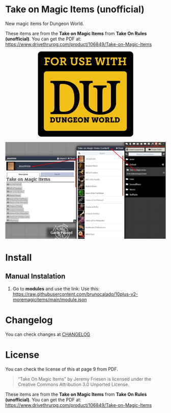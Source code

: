# Take on Magic Items (unofficial)

New magic items for Dungeon World. 

These items are from the **Take on Magic Items** from **Take On Rules (unofficial)**. You can get the PDF at: https://www.drivethrurpg.com/product/106849/Take-on-Magic-Items

<p align="center">
  <img width="300" src="images/guide/usedw.png">
</p>

<p align="center">
  <img width="900" src="images/guide/demo.jpg">
</p>

# Install

## Manual Instalation
1. Go to **modules** and use the link: 
Use this: https://raw.githubusercontent.com/brunocalado/10plus-v2-moremagicitems/main/module.json

# Changelog
You can check changes at [CHANGELOG](CHANGELOG.md)

# License
You can check the license of this at page 9 from PDF. 

> “Take On Magic Items” by Jeremy Friesen is licensed under the Creative Commons Attribution 3.0 Unported License.

These items are from the **Take on Magic Items** from **Take On Rules (unofficial)**. You can get the PDF at: https://www.drivethrurpg.com/product/106849/Take-on-Magic-Items
